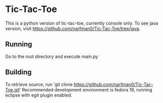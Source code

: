 Tic-Tac-Toe
===========

This is a python version of tic-tac-toe, currently console only. To see java
version, visit https://github.com/narfman0/Tic-Tac-Toe/tree/java. 

Running
-------
Go to the root directory and execute main.py

Building
--------
To retrieve source, run 'git clone https://github.com/narfman0/Tic-Tac-Toe.git'
Recommended development environment is fedora 19, running eclipse with egit
plugin enabled.
